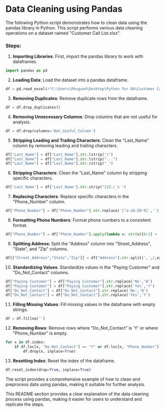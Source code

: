 
# Data Cleaning using Pandas

The following Python script demonstrates how to clean data using the pandas library in Python. This script performs various data cleaning operations on a dataset named "Customer Call List.xlsx".

### Steps:

1. **Importing Libraries**: First, import the pandas library to work with dataframes.

```python
import pandas as pd
```

2. **Loading Data**: Load the dataset into a pandas dataframe.

```python
df = pd.read_excel(r"C:\Users\Rhugved\Desktop\Python for DA\Customer Call List.xlsx")
```

3. **Removing Duplicates**: Remove duplicate rows from the dataframe.

```python
df = df.drop_duplicates()
```

4. **Removing Unnecessary Columns**: Drop columns that are not useful for analysis.

```python
df = df.drop(columns='Not_Useful_Column')
```

5. **Stripping Leading and Trailing Characters**: Clean the "Last_Name" column by removing leading and trailing characters.

```python
df["Last_Name"] = df["Last_Name"].str.lstrip("/")
df["Last_Name"] = df["Last_Name"].str.lstrip("...")
df["Last_Name"] = df["Last_Name"].str.rstrip("_")
```

6. **Stripping Characters**: Clean the "Last_Name" column by stripping specific characters.

```python
df['Last_Name'] = df['Last_Name'].str.strip("123./_% ")
```

7. **Replacing Characters**: Replace specific characters in the "Phone_Number" column.

```python
df["Phone_Number"] = df["Phone_Number"].str.replace('[^a-zA-Z0-9]','')
```

8. **Formatting Phone Numbers**: Format phone numbers to a consistent format.

```python
df["Phone_Number"] = df["Phone_Number"].apply(lambda x: str(x)[0:3] + '-' + str(x)[3:6] + '-' + str(x)[6:10])
```

9. **Splitting Address**: Split the "Address" column into "Street_Address", "State", and "Zip" columns.

```python
df[["Street_Address","State","Zip"]] = df["Address"].str.split(',',2,expand = True)
```

10. **Standardizing Values**: Standardize values in the "Paying Customer" and "Do_Not_Contact" columns.

```python
df["Paying Customer"] = df["Paying Customer"].str.replace('No','N')
df["Paying Customer"] = df["Paying Customer"].str.replace('Yes','Y')
df["Do_Not_Contact"] = df["Do_Not_Contact"].str.replace('No','N')
df["Do_Not_Contact"] = df["Do_Not_Contact"].str.replace('Yes','Y')
```

11. **Filling Missing Values**: Fill missing values in the dataframe with empty strings.

```python
df = df.fillna('')
```

12. **Removing Rows**: Remove rows where "Do_Not_Contact" is 'Y' or where "Phone_Number" is empty.

```python
for x in df.index:
    if df.loc[x, "Do_Not_Contact"] == "Y" or df.loc[x, "Phone_Number"] == '':
        df.drop(x, inplace=True)
```

13. **Resetting Index**: Reset the index of the dataframe.

```python
df.reset_index(drop=True, inplace=True)
```

The script provides a comprehensive example of how to clean and preprocess data using pandas, making it suitable for further analysis.


This README section provides a clear explanation of the data cleaning process using pandas, making it easier for users to understand and replicate the steps.
